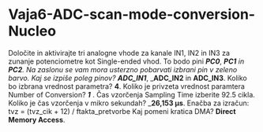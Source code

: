 # Vaja6-ADC-scan-mode-conversion-Nucleo

Določite in aktivirajte tri analogne vhode za kanale IN1, IN2 in IN3 za zunanje potenciometre kot Single-ended vhod. To bodo pini _____PC0_____, _____PC1____ in _____PC2_____.
Na zaslonu se vam mora usterzno pobarvati izbrani pin v zeleno barvo. Kaj se izpiše poleg pinov? ____ADC_IN1_____, _____ADC_IN2____ in ____ADC_IN3____.
Koliko bo izbrana vrednost parametra? ______4______.
Koliko je privzeta vrednost paramtera Number of Conversion? ___1___ .
Čas vzorčenja Sampling Time izberite 92.5 cikla. Koliko je čas vzorčenja v mikro sekundah? _______26,153 μs______. Enačba za izračun: tvz = (tvz_cik + 12) / ftakta_pretvorbe
Kaj pomeni kratica DMA? ______Direct Memory Access______.
